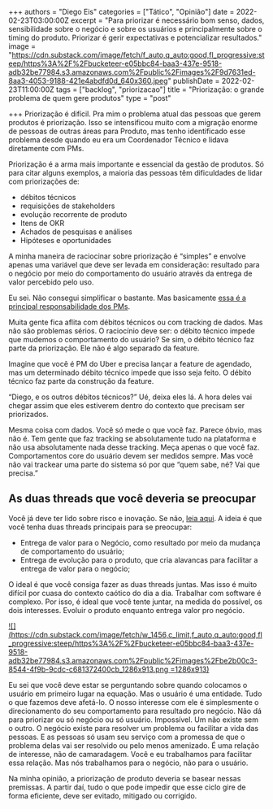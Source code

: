 +++
authors = "Diego Eis"
categories = ["Tático", "Opinião"]
date = 2022-02-23T03:00:00Z
excerpt = "Para priorizar é necessário bom senso, dados, sensibilidade sobre o negócio e sobre os usuários e principalmente sobre o timing do produto. Priorizar é gerir expectativas e potencializar resultados."
image = "https://cdn.substack.com/image/fetch/f_auto,q_auto:good,fl_progressive:steep/https%3A%2F%2Fbucketeer-e05bbc84-baa3-437e-9518-adb32be77984.s3.amazonaws.com%2Fpublic%2Fimages%2F9d7631ed-8aa3-4053-9188-421e4abdfd0d_640x360.jpeg"
publishDate = 2022-02-23T11:00:00Z
tags = ["backlog", "priorizacao"]
title = "Priorização: o grande problema de quem gere produtos"
type = "post"

+++
Priorização é difícil. Pra mim o problema atual das pessoas que gerem produtos é priorização. Isso se intensificou muito com a migração enorme de pessoas de outras áreas para Produto, mas tenho identificado esse problema desde quando eu era um Coordenador Técnico e lidava diretamente com PMs.

Priorização é a arma mais importante e essencial da gestão de produtos. Só para citar alguns exemplos, a maioria das pessoas têm dificuldades de lidar com priorizações de:

* débitos técnicos
* requisições de stakeholders
* evolução recorrente de produto
* Itens de OKR
* Achados de pesquisas e análises
* Hipóteses e oportunidades

A minha maneira de raciocinar sobre priorização é “simples” e envolve apenas uma variável que deve ser levada em consideração: resultado para o negócio por meio do comportamento do usuário através da entrega de valor percebido pelo uso.

Eu sei. Não consegui simplificar o bastante. Mas basicamente [essa é a principal responsabilidade dos PMs](https://productoversee.com/o-que-eu-acho-que-e-a-principal-responsabilidade-de-pessoas-que-gerem-produtos/servicos-digitais/).

Muita gente fica aflita com débitos técnicos ou com tracking de dados. Mas não são problemas sérios. O raciocínio deve ser: o débito técnico impede que mudemos o comportamento do usuário? Se sim, o débito técnico faz parte da priorização. Ele não é algo separado da feature.

Imagine que você é PM do Uber e precisa lançar a feature de agendado, mas um determinado débito técnico impede que isso seja feito. O débito técnico faz parte da construção da feature.

“Diego, e os outros débitos técnicos?” Ué, deixa eles lá. A hora deles vai chegar assim que eles estiverem dentro do contexto que precisam ser priorizados.

Mesma coisa com dados. Você só mede o que você faz. Parece óbvio, mas não é. Tem gente que faz tracking se absolutamente tudo na plataforma e não usa absolutamente nada desse tracking. Meça apenas o que você faz. Comportamentos core do usuário devem ser medidos sempre. Mas você não vai trackear uma parte do sistema só por que “quem sabe, né? Vai que precisa.”

## As duas threads que você deveria se preocupar

Você já deve ter lido sobre risco e inovação. Se não, [leia aqui](https://diegoeis.com/sobre-inovacao-e-diminuicao-de-risco/). A ideia é que você tenha duas threads principais para se preocupar:

* Entrega de valor para o Negócio, como resultado por meio da mudança de comportamento do usuário;
* Entrega de evolução para o produto, que cria alavancas para facilitar a entrega de valor para o negócio;

O ideal é que você consiga fazer as duas threads juntas. Mas isso é muito difícil por cuasa do contexto caótico do dia a dia. Trabalhar com software é complexo. Por isso, é ideal que você tente juntar, na medida do possível, os dois interesses. Evoluir o produto enquanto entrega valor pro negócio.

[![](https://cdn.substack.com/image/fetch/w_1456,c_limit,f_auto,q_auto:good,fl_progressive:steep/https%3A%2F%2Fbucketeer-e05bbc84-baa3-437e-9518-adb32be77984.s3.amazonaws.com%2Fpublic%2Fimages%2Fbe2b00c3-8544-4f9b-9cdc-c681372400cb_1286x913.png =1286x913)](https://cdn.substack.com/image/fetch/f_auto,q_auto:good,fl_progressive:steep/https%3A%2F%2Fbucketeer-e05bbc84-baa3-437e-9518-adb32be77984.s3.amazonaws.com%2Fpublic%2Fimages%2Fbe2b00c3-8544-4f9b-9cdc-c681372400cb_1286x913.png)

Eu sei que você deve estar se perguntando sobre quando colocamos o usuário em primeiro lugar na equação. Mas o usuário é uma entidade. Tudo o que fazemos deve afetá-lo. O nosso interesse com ele é simplesmente o direcionamento do seu comportamento para resultado pro negócio. Não dá para priorizar ou só negócio ou só usuário. Impossível. Um não existe sem o outro. O negócio existe para resolver um problema ou facilitar a vida das pessoas. E as pessoas só usam seu serviço com a promessa de que o problema delas vai ser resolvido ou pelo menos amenizado. É uma relação de interesse, não de camaradagem. Você e eu trabalhamos para facilitar essa relação. Mas nós trabalhamos para o negócio, não para o usuário.

Na minha opinião, a priorização de produto deveria se basear nessas premissas. A partir daí, tudo o que pode impedir que esse ciclo gire de forma eficiente, deve ser evitado, mitigado ou corrigido.